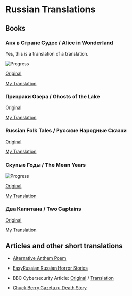 # Russian Translations

## Books

### Аня в Стране Судес / Alice in Wonderland

Yes, this is a translation of a translation.

![Progress](http://progressed.io/bar/6?scale=114&title=Pages&suffix=p)

[Original](alice_in_wonderland/original.md)

[My Translation](alice_in_wonderland/translation.md)

### Призраки Озера / Ghosts of the Lake

[Original](ghosts_of_the_lake/original.md)

[My Translation](ghosts_of_the_lake/translation.md)

### Russian Folk Tales / Русские Народные Сказки

[Original](russian_folk_tales/original.md)

[My Translation](russian_folk_tales/translation.md)

### Скупые Годы / The Mean Years

![Progress](http://progressed.io/bar/8?scale=223&title=Pages&suffix=p)

[Original](the_mean_years/original.md)

[My Translation](the_mean_years/translation.md)

### Два Капитана / Two Captains

[Original](two_captains/original.md)

[My Translation](two_captains/translation.md)

## Articles and other short translations

* [Alternative Anthem Poem](_short/alternative_anthem_poem.md)

* [EasyRussian Russian Horror Stories](_short/easyrussian_russian_horror_stories.md)

* BBC Cybersecurity Article: [Original](_short/2017-02-12_bbc_cyber_original.md) / [Translation](_short/2017-02-12_bbc_cyber_translation.md)

* [Chuck Berry Gazeta.ru Death Story](_short/2017-03-21_umer_chuck_berry.md)
